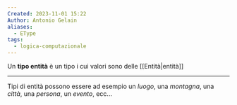 ```yaml
---
Created: 2023-11-01 15:22
Author: Antonio Gelain
aliases:
  - EType
tags:
  - logica-computazionale
---
```


Un **tipo entità** è un tipo i cui valori sono delle [[Entità|entità]]

---

Tipi di entità possono essere ad esempio un *luogo*, una *montagna*, una *città*, una *persona*, un *evento*, ecc...